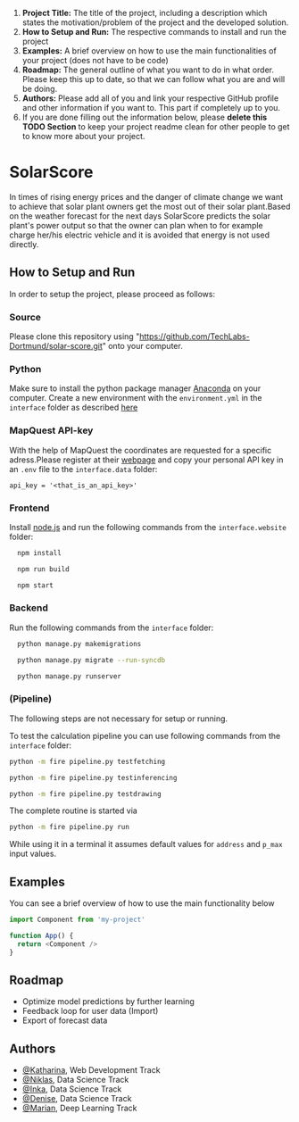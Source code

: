 1. **Project Title:** The title of the project, including a description which states the motivation/problem of the project and the developed solution.
2. **How to Setup and Run:** The respective commands to install and run the project
3. **Examples:** A brief overview on how to use the main functionalities of your project (does not have to be code)
4. **Roadmap:** The general outline of what you want to do in what order. Please keep this up to date, so that we can follow what you are and will be doing.
5. **Authors:** Please add all of you and link your respective GitHub profile and other information if you want to. This part if completely up to you.
6. If you are done filling out the information below, please **delete this TODO Section** to keep your project readme clean for other people to get to know more about your project.

# SolarScore
In times of rising energy prices and the danger of climate change we want to achieve that solar plant owners get the most out of their solar plant.Based on the weather forecast for the next days SolarScore predicts the solar plant's power output so that the owner can plan when to for example charge her/his electric vehicle and it is avoided that energy is not used directly. 

## How to Setup and Run
In order to setup the project, please proceed as follows:

### Source
Please clone this repository using "https://github.com/TechLabs-Dortmund/solar-score.git" onto your computer.

### Python
Make sure to install the python package manager [Anaconda](https://www.anaconda.com/products/distribution) on your computer.
Create a new environment with the `environment.yml` in the `interface` folder as described [here](https://github.com/TechLabs-Dortmund/solar-score/wiki/How-to-import-the-Python-packages)

### MapQuest API-key
With the help of MapQuest the coordinates are requested for a specific adress.Please register at their [webpage](https://developer.mapquest.com/user/login/sign-up) and copy your personal API key in an `.env` file to the `interface.data` folder:

```shell
api_key = '<that_is_an_api_key>'
```

### Frontend
Install [node.js](https://nodejs.org/en/download/) and run the following commands from the `interface.website` folder:

```bash
  npm install
```

```bash
  npm run build
```

```bash
  npm start
```

### Backend
Run the following commands from the `interface` folder:

```bash
  python manage.py makemigrations
```
```bash
  python manage.py migrate --run-syncdb
```
```bash
  python manage.py runserver
```

### (Pipeline)
The following steps are not necessary for setup or running.

To test the calculation pipeline you can use following commands from the `interface` folder:
```bash
python -m fire pipeline.py testfetching
```
```bash
python -m fire pipeline.py testinferencing
```
```bash
python -m fire pipeline.py testdrawing
```
The complete routine is started via
```bash
python -m fire pipeline.py run
```
While using it in a terminal it assumes default values for `address` and `p_max` input values.

## Examples
You can see a brief overview of how to use the main functionality below

```javascript
import Component from 'my-project'

function App() {
  return <Component />
}
```

  
## Roadmap
- Optimize model predictions by further learning
- Feedback loop for user data (Import)
- Export of forecast data

  
## Authors

- [@Katharina](https://github.com/KatWeid), Web Development Track
- [@Niklas](https://github.com/WeitzelN), Data Science Track
- [@Inka](https://github.com/JuaKaliKubwa), Data Science Track
- [@Denise](https://github.com/DeniseGrunert), Data Science Track
- [@Marian](https://github.com/Kallonaut), Deep Learning Track
